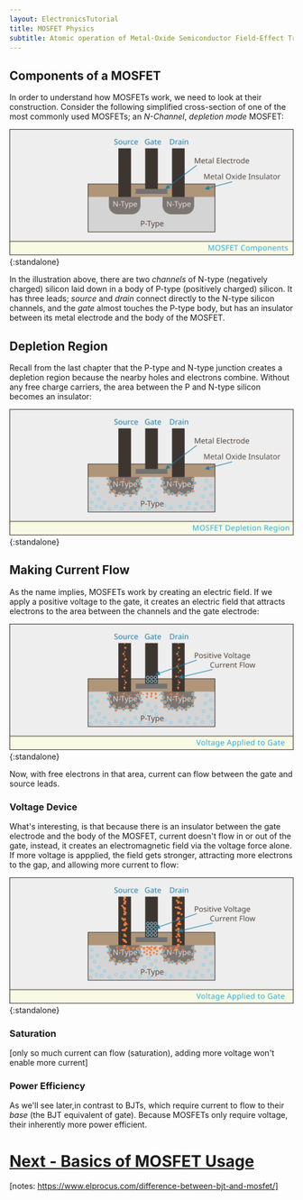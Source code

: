 ```yaml
---
layout: ElectronicsTutorial
title: MOSFET Physics
subtitle: Atomic operation of Metal-Oxide Semiconductor Field-Effect Transistors.
---
```


## Components of a MOSFET

In order to understand how MOSFETs work, we need to look at their construction. Consider the following simplified cross-section of one of the most commonly used MOSFETs; an _N-Channel_, _depletion mode_ MOSFET:

![](../Support_Files/MOSFET_Components.svg){:standalone}

In the illustration above, there are two _channels_ of N-type (negatively charged) silicon laid down in a body of P-type (positively charged) silicon. It has three leads; _source_ and _drain_ connect directly to the N-type silicon channels, and the _gate_ almost touches the P-type body, but has an insulator between its metal electrode and the body of the MOSFET.

## Depletion Region

Recall from the last chapter that the P-type and N-type junction creates a depletion region because the nearby holes and electrons combine. Without any free charge carriers, the area between the P and N-type silicon becomes an insulator:

![](../Support_Files/MOSFET_Depletion_Region.svg){:standalone}

## Making Current Flow

As the name implies, MOSFETs work by creating an electric field. If we apply a positive voltage to the gate, it creates an electric field that attracts electrons to the area between the channels and the gate electrode:

![](../Support_Files/MOSFET_Gate_Voltage.svg){:standalone}

Now, with free electrons in that area, current can flow between the gate and source leads.

### Voltage Device

What's interesting, is that because there is an insulator between the gate electrode and the body of the MOSFET, current doesn't flow in or out of the gate, instead, it creates an electromagnetic field via the voltage force alone. If more voltage is appplied, the field gets stronger, attracting more electrons to the gap, and allowing more current to flow:

![](../Support_Files/MOSFET_Gate_Double_Voltage.svg){:standalone}

### Saturation

[only so much current can flow (saturation), adding more voltage won't enable more current]


### Power Efficiency

As we'll see later,in contrast to BJTs, which require current to flow to their _base_ (the BJT equivalent of gate). Because MOSFETs only require voltage, their inherently more power efficient. 


# [Next - Basics of MOSFET Usage](../MOSFET_Basics)

[notes: https://www.elprocus.com/difference-between-bjt-and-mosfet/]